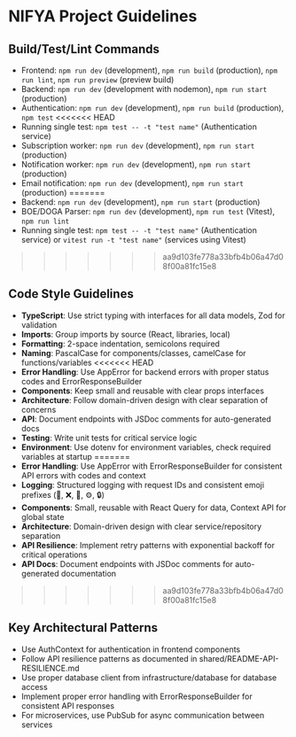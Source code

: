 # NIFYA Project Guidelines

## Build/Test/Lint Commands
- Frontend: `npm run dev` (development), `npm run build` (production), `npm run lint`, `npm run preview` (preview build)
- Backend: `npm run dev` (development with nodemon), `npm run start` (production)
- Authentication: `npm run dev` (development), `npm run build` (production), `npm test`
<<<<<<< HEAD
- Running single test: `npm test -- -t "test name"` (Authentication service)
- Subscription worker: `npm run dev` (development), `npm run start` (production)
- Notification worker: `npm run dev` (development), `npm run start` (production)
- Email notification: `npm run dev` (development), `npm run start` (production)
=======
- Backend: `npm run dev` (development), `npm run start` (production)
- BOE/DOGA Parser: `npm run dev` (development), `npm run test` (Vitest), `npm run lint`
- Running single test: `npm test -- -t "test name"` (Authentication service) or `vitest run -t "test name"` (services using Vitest)
>>>>>>> aa9d103fe778a33bfb4b06a47d08f00a81fc15e8

## Code Style Guidelines
- **TypeScript**: Use strict typing with interfaces for all data models, Zod for validation
- **Imports**: Group imports by source (React, libraries, local)
- **Formatting**: 2-space indentation, semicolons required
- **Naming**: PascalCase for components/classes, camelCase for functions/variables
<<<<<<< HEAD
- **Error Handling**: Use AppError for backend errors with proper status codes and ErrorResponseBuilder
- **Components**: Keep small and reusable with clear props interfaces
- **Architecture**: Follow domain-driven design with clear separation of concerns
- **API**: Document endpoints with JSDoc comments for auto-generated docs
- **Testing**: Write unit tests for critical service logic
- **Environment**: Use dotenv for environment variables, check required variables at startup
=======
- **Error Handling**: Use AppError with ErrorResponseBuilder for consistent API errors with codes and context
- **Logging**: Structured logging with request IDs and consistent emoji prefixes (📝, ❌, 📨, ⚙️, 🔒)
- **Components**: Small, reusable with React Query for data, Context API for global state
- **Architecture**: Domain-driven design with clear service/repository separation
- **API Resilience**: Implement retry patterns with exponential backoff for critical operations
- **API Docs**: Document endpoints with JSDoc comments for auto-generated documentation
>>>>>>> aa9d103fe778a33bfb4b06a47d08f00a81fc15e8

## Key Architectural Patterns
- Use AuthContext for authentication in frontend components
- Follow API resilience patterns as documented in shared/README-API-RESILIENCE.md
- Use proper database client from infrastructure/database for database access
- Implement proper error handling with ErrorResponseBuilder for consistent API responses
- For microservices, use PubSub for async communication between services